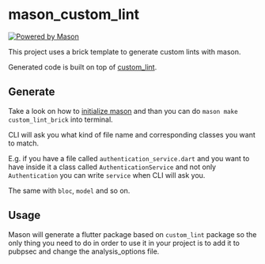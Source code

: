 # mason_custom_lint

[![Powered by Mason](https://img.shields.io/endpoint?url=https%3A%2F%2Ftinyurl.com%2Fmason-badge)](https://github.com/felangel/mason)

This project uses a brick template to generate custom lints with mason.

Generated code is built on top of [custom_lint](https://pub.dev/packages/custom_lint#creating-a-custom-lint-package).

## Generate

Take a look on how to [initialize mason](https://github.com/felangel/mason) and than you can do `mason make custom_lint_brick` into terminal.

CLI will ask you what kind of file name and corresponding classes you want to match. 

E.g. if you have a file called `authentication_service.dart` and you want to have inside it a class called `AuthenticationService` and not only `Authentication` you can write `service` when CLI will ask you.

The same with `bloc`, `model` and so on.

## Usage

Mason will generate a flutter package based on `custom_lint` package so the only thing you need to do in order to use it in your project is to add it to pubpsec and change the analysis_options file.